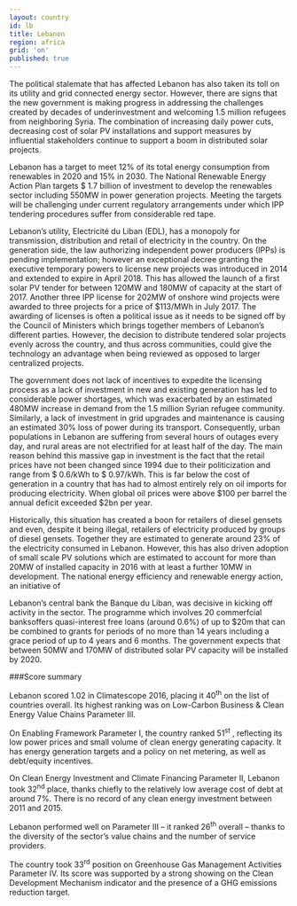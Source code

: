 ```yaml
---
layout: country
id: lb
title: Lebanon
region: africa
grid: 'on'
published: true
---
```


The political stalemate that has affected Lebanon has also taken its toll on its utility and grid connected energy sector. However, there are signs that the new government is making progress in addressing the challenges created by decades of underinvestment and welcoming 1.5 million refugees from neighboring Syria. The combination of increasing daily power cuts, decreasing cost of solar PV installations and support measures by influential stakeholders continue to support a boom in distributed solar projects.

Lebanon has a target to meet 12% of its total energy consumption from renewables in 2020 and 15% in 2030. The National Renewable Energy Action Plan targets $ 1.7 billion of investment to develop the renewables sector including 550MW in power generation projects. Meeting the targets will be challenging under current regulatory arrangements under which IPP tendering procedures suffer from considerable red tape. 

Lebanon’s utility, Electricité du Liban (EDL), has a monopoly for transmission, distribution and retail of electricity in the country. On the generation side, the law authorizing independent power producers (IPPs) is pending implementation; however an exceptional decree granting the executive temporary powers to license new projects was introduced in 2014 and extended to expire in April 2018. This has allowed the launch of a first solar PV tender for between 120MW and 180MW of capacity at the start of 2017. Another three IPP license for 202MW of onshore wind projects were awarded to three projects for a price of $113/MWh in July 2017. The awarding of licenses is often a political issue as it needs to be signed off by the Council of Ministers which brings together members of Lebanon’s different parties. However, the decision to distribute tendered solar projects evenly across the country, and thus across communities, could give the technology an advantage when being reviewed as opposed to larger centralized projects. 

The government does not lack of incentives to expedite the licensing process as a lack of investment in new and existing generation has led to considerable power shortages, which was exacerbated by an estimated 480MW increase in demand from the 1.5 million Syrian refugee community. Similarly, a lack of investment in grid upgrades and maintenance is causing an estimated 30% loss of power during its transport. Consequently, urban populations in Lebanon are suffering from several hours of outages every day, and rural areas are not electrified for at least half of the day. The main reason behind this massive gap in investment is the fact that the retail prices have not been changed since 1994 due to their politicization and range from $ 0.6/kWh to $ 0.97/kWh. This is far below the cost of generation in a country that has had to almost entirely rely on oil imports for producing electricity. When global oil prices were above $100 per barrel the annual deficit exceeded $2bn per year.

Historically, this situation has created a boon for retailers of diesel gensets and even, despite it being illegal, retailers of electricity produced by groups of diesel gensets. Together they are estimated to generate around 23% of the electricity consumed in Lebanon. However, this has also driven adoption of small scale PV solutions which are estimated to account for more than 20MW of installed capacity in 2016 with at least a further 10MW in development. The national energy efficiency and renewable energy action, an initiative of 

Lebanon’s central bank the Banque du Liban, was decisive in kicking off activity in the sector. The programme which involves 20 commerfcial banksoffers quasi-interest free loans (around 0.6%) of up to $20m that can be combined to grants for periods of no more than 14 years including a grace period of up to 4 years and 6 months. The government expects that between 50MW and 170MW of distributed solar PV capacity will be installed by 2020.

###Score summary

Lebanon scored 1.02 in Climatescope 2016, placing it 40<sup>th</sup> on the list of countries overall. Its highest ranking was on Low-Carbon Business & Clean Energy Value Chains Parameter III.

On Enabling Framework Parameter I, the country ranked 51<sup>st</sup> , reflecting its low power prices and small volume of clean energy generating capacity. It has energy generation targets and a policy on net metering, as well as debt/equity incentives.

On Clean Energy Investment and Climate Financing Parameter II, Lebanon took 32<sup>nd</sup>  place, thanks chiefly to the relatively low average cost of debt at around 7%. There is no record of any clean energy investment between 2011 and 2015. 

Lebanon performed well on Parameter III – it ranked 26<sup>th</sup>  overall – thanks to the diversity of the sector’s value chains and the number of service providers. 

The country took 33<sup>rd</sup>  position on Greenhouse Gas Management Activities Parameter IV. Its score was supported by a strong showing on the Clean Development Mechanism indicator and the presence of a GHG emissions reduction target.
